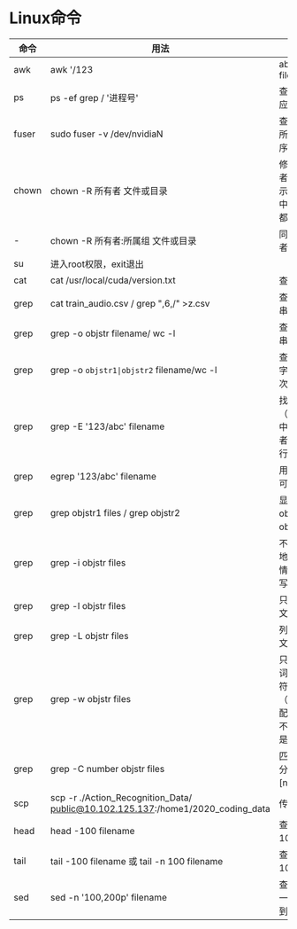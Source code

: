 Linux命令
========
命令|用法|含义
----|----|----
awk|awk '/123|abc/' filename   | awk 的实现方式
ps|ps -ef grep / '进程号' |查看进程所对应的的宿主
fuser|sudo fuser -v /dev/nvidiaN |查看N号显卡所有运行的程序
chown|chown -R 所有者 文件或目录 |修改文件所有者 -R 选项表示连同子目录中的所有文件都更改所有者 
-|chown -R 所有者:所属组 文件或目录 |同时更改所有者和所属组
su| 进入root权限，exit退出
cat| cat /usr/local/cuda/version.txt |查看cuda版本
grep| cat train_audio.csv / grep ",6,/" >z.csv |查找指定字符串
grep| grep -o objstr filename/ wc -l |查找指定字符串出现的次数
grep| grep -o `objstr1\|objstr2` filename/wc -l |查找多种指定字符串出现的次数
grep|grep -E '123/abc' filename  | 找出文件（filename）中包含123或者包含abc的行
grep|egrep '123/abc' filename    | 用egrep同样可以实现
grep|grep objstr1 files / grep objstr2 |显示既匹配 objstr1 又匹配 objstr2 的行。
grep|grep -i objstr files   |不区分大小写地搜索。默认情况区分大小写，
grep|grep -l objstr files   |只列出匹配的文件名，
grep|grep -L objstr files   |列出不匹配的文件名，
grep|grep -w objstr files  |只匹配整个单词，而不是字符串的一部分（如匹配‘magic’，而不是‘magical’），
grep|grep -C number objstr files |匹配的上下文分别显示[number]行，
scp |scp -r ./Action_Recognition_Data/ public@10.102.125.137:/home1/2020_coding_data|传输文件
head|head -100  filename | 查看文件的前100行
tail|tail -100  filename 或 tail -n 100  filename|查看文件的后100行
sed|sed -n '100,200p' filename | 查看文件中间一段,第100行到第200行
